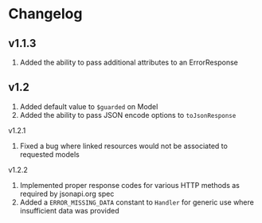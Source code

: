 Changelog
=========

v1.1.3
------

 1. Added the ability to pass additional attributes to an ErrorResponse

v1.2
----

 1. Added default value to `$guarded` on Model
 2. Added the ability to pass JSON encode options to `toJsonResponse`

v1.2.1

 1. Fixed a bug where linked resources would not be associated to requested models

v1.2.2

 1. Implemented proper response codes for various HTTP methods as required by jsonapi.org spec
 2. Added a `ERROR_MISSING_DATA` constant to `Handler` for generic use where insufficient data was provided
